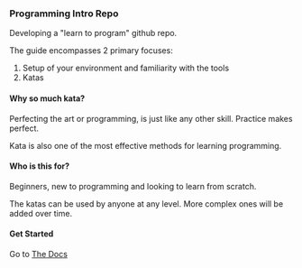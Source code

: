 ### Programming Intro Repo

Developing a "learn to program" github repo.

The guide encompasses 2 primary focuses:

1. Setup of your environment and familiarity with the tools
2. Katas

#### Why so much kata?

Perfecting the art or programming, is just like any other skill. Practice makes perfect.

Kata is also one of the most effective methods for learning programming.

#### Who is this for?

Beginners, new to programming and looking to learn from scratch.

The katas can be used by anyone at any level. More complex ones will be added over time. 

#### Get Started

Go to [The Docs](https://github.com/olivercodes/programming-intro/tree/master/docs)
